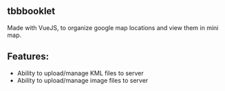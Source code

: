 ## tbbbooklet

Made with VueJS, to organize google map locations and view them in mini map.

## Features:
- Ability to upload/manage KML files to server
- Ability to upload/manage image files to server
